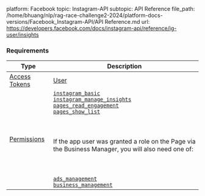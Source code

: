 platform: Facebook
topic: Instagram-API
subtopic: API Reference
file_path: /home/bhuang/nlp/rag-race-challenge2-2024/platform-docs-versions/Facebook_Instagram-API/API Reference.md
url: https://developers.facebook.com/docs/instagram-api/reference/ig-user/insights


### Requirements

| Type | Description |
| --- | --- |
| [Access Tokens](https://developers.facebook.com/docs/facebook-login/access-tokens#usertokens) | [User](https://developers.facebook.com/docs/facebook-login/access-tokens#usertokens) |
| [Permissions](https://developers.facebook.com/docs/apps/review/login-permissions) | [`instagram_basic`](https://developers.facebook.com/docs/facebook-login/permissions#reference-instagram_basic)  <br>[`instagram_manage_insights`](https://developers.facebook.com/docs/facebook-login/permissions#reference-instagram_manage_insights)  <br>[`pages_read_engagement`](https://developers.facebook.com/docs/facebook-login/permissions#reference-pages_read_engagement)  <br>[`pages_show_list`](https://developers.facebook.com/docs/facebook-login/permissions#reference-pages_show_list)<br><br>  <br><br>If the app user was granted a role on the Page via the Business Manager, you will also need one of:<br><br>  <br><br>[`ads_management`](https://developers.facebook.com/docs/permissions/reference/ads_management)  <br>[`business_management`](https://developers.facebook.com/docs/permissions/reference/business_management) |